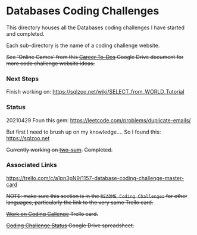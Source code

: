 # Databases Coding Challenges

This directory houses all the Databases coding challenges I have started and completed.

Each sub-directory is the name of a coding challenge website.

~~See 'Online Games' from this [Career To-Dos](https://docs.google.com/document/d/1K-FDmLzGuYkasZpv9A1gTEV396rtWAi1bnCDh2uE7Q0/edit#) Google Drive document for more code challenge website ideas.~~

### Next Steps
Finish working on: https://sqlzoo.net/wiki/SELECT_from_WORLD_Tutorial

### Status
20210429
Foun this gem:
https://leetcode.com/problems/duplicate-emails/

But first I need to brush up on my knowledge....
So I found this: 
https://sqlzoo.net


~~Currently working on [two-sum](https://github.com/JamieBort/LearningDirectory/tree/master/Java/CodingChallenges/LeetCode/two-sum).~~ ~~Completed.~~


### Associated Links

https://trello.com/c/a1pn3pN9/1157-database-coding-challenge-master-card

~~NOTE: make sure this section is in the `README Coding Challenges` for other languages, particularly the link to the very same Trello card.~~

~~[Work on Coding Callenge](https://trello.com/c/XJ6fIH6Z/153-work-on-coding-challenge)  Trello card.~~

~~[Coding Challenge Status](https://docs.google.com/spreadsheets/d/10YrY8K-pfzFaiObyjOPFbDnwkBQdjMw7VCdLe7lx2tQ/edit#gid=0) Google Drive spreadsheet.~~